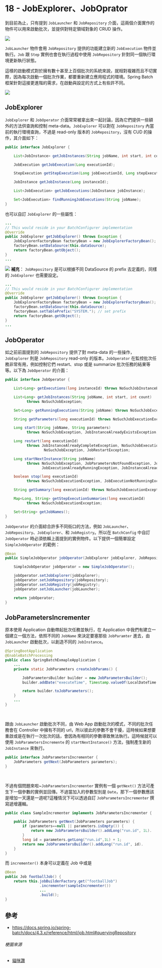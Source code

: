 # 18 - JobExplorer、JobOprator

到目前為止，只有提到 `JobLauncher` 和 `JobRepository` 介面，這兩個介面實作的物件可以用來啟動批次，並提供對特定領域對象的 CRUD 操作。<br/>

![](/images/18-1.png) 

`JobLauncher` 物件會用 `JobRepository` 提供的功能建立新的 `JobExecution` 物件並執行。`Job` 跟 `Step` 實例也會在執行過程中使用 `JobRepository` 針對同一個執行環境更新執行狀態。

這樣的啟動模式對於擁有數十甚至上百個批次的系統來說，就相對複雜而且不切實際，因為每次啟動一個批次作業，都要重新建立應用程式的環境。Spring Batch 框架針對這接更進階的需求，在啟動與設定的方式上有些許不同。<br/>

![](/images/18-2.png)

## JobExplorer
`JobExplorer` 和 `JobOperator` 介面常常被拿出來一起討論，因為它們提供一些額外的方法供查詢和控制 meta-data。`JobExplorer` 可以對在 `JobRepository` 內當前的執行環境查詢，不過是 read-only 版本的 `JobRepository`，沒有 CUD 的操作，其介面如下：
```java
public interface JobExplorer {

    List<JobInstance> getJobInstances(String jobName, int start, int count);

    JobExecution getJobExecution(Long executionId);

    StepExecution getStepExecution(Long jobExecutionId, Long stepExecutionId);

    JobInstance getJobInstance(Long instanceId);

    List<JobExecution> getJobExecutions(JobInstance jobInstance);

    Set<JobExecution> findRunningJobExecutions(String jobName);
}
```

也可以自訂 `JobExplorer` 的一些屬性：
```java
...
// This would reside in your BatchConfigurer implementation
@Override
public JobExplorer getJobExplorer() throws Exception {
	JobExplorerFactoryBean factoryBean = new JobExplorerFactoryBean();
	factoryBean.setDataSource(this.dataSource);
	return factoryBean.getObject();
}
...
```

![](/images/icon-bird-3.png) **補充**：
`JobRepository` 是可以根據不同 DataSource 的 prefix 去定義的，同樣的 `JobExplorer` 也需要設定。
```java
...
// This would reside in your BatchConfigurer implementation
@Override
public JobExplorer getJobExplorer() throws Exception {
	JobExplorerFactoryBean factoryBean = new JobExplorerFactoryBean();
	factoryBean.setDataSource(this.dataSource);
	factoryBean.setTablePrefix("SYSTEM."); // set prefix
	return factoryBean.getObject();
}
...
```

## JobOperator
如之前前面提到的 `JobRepository` 提供了對 meta-data 的一些操作，`JobExplorer` 則是 `JobRepository` read-only 的版本。`JobOperator` 在監控批次任務非常有用，例如控制它們 restart、stop 或是 summarize 批次任務的結果等等。以下為 `JobOperator` 的介面：

```java
public interface JobOperator {

    List<Long> getExecutions(long instanceId) throws NoSuchJobInstanceException;

    List<Long> getJobInstances(String jobName, int start, int count)
          throws NoSuchJobException;

    Set<Long> getRunningExecutions(String jobName) throws NoSuchJobException;

    String getParameters(long executionId) throws NoSuchJobExecutionException;

    Long start(String jobName, String parameters)
          throws NoSuchJobException, JobInstanceAlreadyExistsException;

    Long restart(long executionId)
          throws JobInstanceAlreadyCompleteException, NoSuchJobExecutionException,
                  NoSuchJobException, JobRestartException;

    Long startNextInstance(String jobName)
          throws NoSuchJobException, JobParametersNotFoundException, JobRestartException,
                 JobExecutionAlreadyRunningException, JobInstanceAlreadyCompleteException;

    boolean stop(long executionId)
          throws NoSuchJobExecutionException, JobExecutionNotRunningException;

    String getSummary(long executionId) throws NoSuchJobExecutionException;

    Map<Long, String> getStepExecutionSummaries(long executionId)
          throws NoSuchJobExecutionException;

    Set<String> getJobNames();
}
```

`JobOperator` 的介面綜合許多不同街口的方法，例如 `JobLauncher`、`JobRepository`、`JobExplorer`、和 `JobRegistry`。所以在 `BatchConfig` 中自訂 `JobOperator` 時必須依賴上面提到的實例物件。以下提供一個簡單設定 `SimpleJobOperator` 的範例：

```java
@Bean
public SimpleJobOperator jobOperator(JobExplorer jobExplorer, JobRepository jobRepository, JobRegistry jobRegistry) {

    SimpleJobOperator jobOperator = new SimpleJobOperator();

    jobOperator.setJobExplorer(jobExplorer);
    jobOperator.setJobRepository(jobRepository);
    jobOperator.setJobRegistry(jobRegistry);
    jobOperator.setJobLauncher(jobLauncher);

    return jobOperator;
}
```

## JobParametersIncrementer
原本使用 Application 自動帶起批次任務並執行，在 Application 中我們有建立一個建立一個方法，依照不同的 `JobName` 來決定要塞那些 `JobParamter` 進去，由 `JobLauncher` 啟動批次，以創造不同的 `JobInstance`。
```java
@SpringBootApplication
@EnableBatchProcessing
public class SpringBatchExmapleApplication {
    ...
    private static JobParameters createJobParams() {

        JobParametersBuilder builder = new JobParametersBuilder();
        builder.addDate("executeTime", Timestamp.valueOf(LocalDateTime.now()));

        return builder.toJobParameters();
    }
    ...
}
```
<br/>

跟由 `JobLauncher` 啟動批次不同，由 Web App 啟動批次的模式，不同的批次任務會在 Controller 中擁有不同的 url，所以彼此的參數不會干擾，這時候如果想要重啟或是在執行一次批次的話，會因為有相同的參數導致無法執行。這時候就可以使用 `JobParametersIncremente` 的 `startNextInstance()` 方法，強制產生新的 `JobInstance` 來執行。
```java
public interface JobParametersIncrementer {
    JobParameters getNext(JobParameters parameters);
}
```
<br/>

不過有個問題來啦~`JobParametersIncrementer` 實例有一個 `getNext()` 方法可產生下一個參數的實例並回傳。不過當加入的參數型別是 `Date`，那下一個參數應該是增加一天還是一週呢?這種情況下可以透過自訂 `JobParametersIncrementer` 撰寫遞增邏輯。
```java
public class SampleIncrementer implements JobParametersIncrementer {

    public JobParameters getNext(JobParameters parameters) {
        if (parameters==null || parameters.isEmpty()) {
            return new JobParametersBuilder().addLong("run.id", 1L).
        }
        long id = parameters.getLong("run.id",1L) + 1;
        return new JobParametersBuilder().addLong("run.id", id).
    }
}
``` 

而 `incrementer()` 本身可以定義在 Job 中或是
```java
@Bean
public Job footballJob() {
    return this.jobBuilderFactory.get("footballJob")
                .incrementer(sampleIncrementer())
                ...
                .build();
}
```

## 參考
* https://docs.spring.io/spring-batch/docs/4.3.x/reference/html/job.html#queryingRepository

###### 梗圖來源
* [貓咪讚](https://home.gamer.com.tw/creationDetail.php?sn=4835194)
